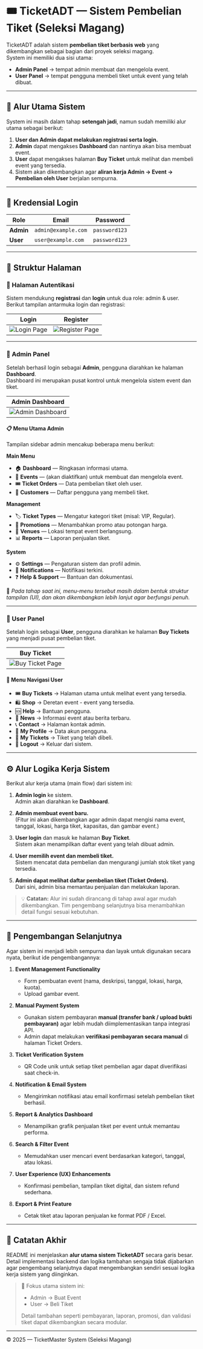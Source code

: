 # 🎟️ TicketADT — Sistem Pembelian Tiket (Seleksi Magang)

TicketADT adalah sistem **pembelian tiket berbasis web** yang dikembangkan sebagai bagian dari proyek seleksi magang.  
System ini memiliki dua sisi utama:
- **Admin Panel** → tempat admin membuat dan mengelola event.
- **User Panel** → tempat pengguna membeli tiket untuk event yang telah dibuat.

---

## 🧭 Alur Utama Sistem

System ini masih dalam tahap **setengah jadi**, namun sudah memiliki alur utama sebagai berikut:

1. **User dan Admin dapat melakukan registrasi serta login.**
2. **Admin** dapat mengakses **Dashboard** dan nantinya akan bisa membuat event.
3. **User** dapat mengakses halaman **Buy Ticket** untuk melihat dan membeli event yang tersedia.
4. Sistem akan dikembangkan agar **aliran kerja Admin → Event → Pembelian oleh User** berjalan sempurna.

---

## 🔐 Kredensial Login

| Role | Email | Password |
|------|--------|-----------|
| **Admin** | `admin@example.com` | `password123` |
| **User** | `user@example.com` | `password123` |

---

## 🧱 Struktur Halaman

### 🔸 Halaman Autentikasi
Sistem mendukung **registrasi** dan **login** untuk dua role: admin & user.  
Berikut tampilan antarmuka login dan registrasi:

| Login | Register |
|-------|-----------|
| ![Login Page](public/images/screenshots/login.png) | ![Register Page](public/images/screenshots/regis.png) |

---

### 🔸 Admin Panel

Setelah berhasil login sebagai **Admin**, pengguna diarahkan ke halaman **Dashboard**.  
Dashboard ini merupakan pusat kontrol untuk mengelola sistem event dan tiket.

| Admin Dashboard |
|-----------------|
| ![Admin Dashboard](public/images/screenshots/admin.png) |

#### 📋 Menu Utama Admin
Tampilan sidebar admin mencakup beberapa menu berikut:

**Main Menu**
- 🏠 **Dashboard** — Ringkasan informasi utama.
- 📅 **Events** — (akan diaktifkan) untuk membuat dan mengelola event.
- 🎟️ **Ticket Orders** — Data pembelian tiket oleh user.
- 👥 **Customers** — Daftar pengguna yang membeli tiket.

**Management**
- 🏷️ **Ticket Types** — Mengatur kategori tiket (misal: VIP, Regular).
- 💸 **Promotions** — Menambahkan promo atau potongan harga.
- 📍 **Venues** — Lokasi tempat event berlangsung.
- 📊 **Reports** — Laporan penjualan tiket.

**System**
- ⚙️ **Settings** — Pengaturan sistem dan profil admin.
- 🔔 **Notifications** — Notifikasi terkini.
- ❓ **Help & Support** — Bantuan dan dokumentasi.

📌 *Pada tahap saat ini, menu-menu tersebut masih dalam bentuk struktur tampilan (UI), dan akan dikembangkan lebih lanjut agar berfungsi penuh.*

---

### 🔸 User Panel

Setelah login sebagai **User**, pengguna diarahkan ke halaman **Buy Tickets** yang menjadi pusat pembelian tiket.

| Buy Ticket |
|-------------|
| ![Buy Ticket Page](public/images/screenshots/but-ticket.png) |

#### 📜 Menu Navigasi User
- 🎟️ **Buy Tickets** → Halaman utama untuk melihat event yang tersedia.
- 🛍️ **Shop** → Deretan event - event yang tersedia.
- 🆘 **Help** → Bantuan pengguna.
- 📰 **News** → Informasi event atau berita terbaru.
- 📞 **Contact** → Halaman kontak admin.
- 👤 **My Profile** → Data akun pengguna.
- 🎫 **My Tickets** → Tiket yang telah dibeli.
- 🚪 **Logout** → Keluar dari sistem.

---

## ⚙️ Alur Logika Kerja Sistem

Berikut alur kerja utama (main flow) dari sistem ini:

1. **Admin login** ke sistem.  
   Admin akan diarahkan ke **Dashboard**.

2. **Admin membuat event baru.**  
   (Fitur ini akan dikembangkan agar admin dapat mengisi nama event, tanggal, lokasi, harga tiket, kapasitas, dan gambar event.)

3. **User login** dan masuk ke halaman **Buy Ticket**.  
   Sistem akan menampilkan daftar event yang telah dibuat admin.

4. **User memilih event dan membeli tiket.**  
   Sistem mencatat data pembelian dan mengurangi jumlah stok tiket yang tersedia.

5. **Admin dapat melihat daftar pembelian tiket (Ticket Orders).**  
   Dari sini, admin bisa memantau penjualan dan melakukan laporan.

> 💡 **Catatan:** Alur ini sudah dirancang di tahap awal agar mudah dikembangkan. Tim pengembang selanjutnya bisa menambahkan detail fungsi sesuai kebutuhan.

---

## 🧩 Pengembangan Selanjutnya

Agar sistem ini menjadi lebih sempurna dan layak untuk digunakan secara nyata, berikut ide pengembangannya:

1. **Event Management Functionality**  
   - Form pembuatan event (nama, deskripsi, tanggal, lokasi, harga, kuota).  
   - Upload gambar event.

2. **Manual Payment System**  
   - Gunakan sistem pembayaran **manual (transfer bank / upload bukti pembayaran)** agar lebih mudah diimplementasikan tanpa integrasi API.  
   - Admin dapat melakukan **verifikasi pembayaran secara manual** di halaman Ticket Orders.

3. **Ticket Verification System**  
   - QR Code unik untuk setiap tiket pembelian agar dapat diverifikasi saat check-in.

4. **Notification & Email System**  
   - Mengirimkan notifikasi atau email konfirmasi setelah pembelian tiket berhasil.

5. **Report & Analytics Dashboard**  
   - Menampilkan grafik penjualan tiket per event untuk memantau performa.

6. **Search & Filter Event**  
   - Memudahkan user mencari event berdasarkan kategori, tanggal, atau lokasi.

7. **User Experience (UX) Enhancements**  
   - Konfirmasi pembelian, tampilan tiket digital, dan sistem refund sederhana.

8. **Export & Print Feature**  
   - Cetak tiket atau laporan penjualan ke format PDF / Excel.

---
## 🧠 Catatan Akhir

README ini menjelaskan **alur utama sistem TicketADT** secara garis besar.  
Detail implementasi backend dan logika tambahan sengaja tidak dijabarkan agar pengembang selanjutnya dapat mengembangkan sendiri sesuai logika kerja sistem yang diinginkan.

> 📌 Fokus utama sistem ini:  
> - Admin → Buat Event  
> - User → Beli Tiket  
> 
> Detail tambahan seperti pembayaran, laporan, promosi, dan validasi tiket dapat dikembangkan secara modular.

---

© 2025 — TicketMaster System (Seleksi Magang)

